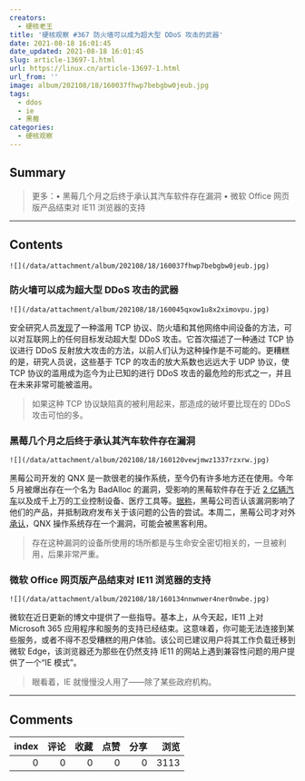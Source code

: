 ```yaml
---
creators:
  - 硬核老王
title: '硬核观察 #367 防火墙可以成为超大型 DDoS 攻击的武器'
date: 2021-08-18 16:01:45
date_updated: 2021-08-18 16:01:45
slug: article-13697-1.html
url: https://linux.cn/article-13697-1.html
url_from: ''
image: album/202108/18/160037fhwp7bebgbw0jeub.jpg
tags:
  - ddos
  - ie
  - 黑莓
categories:
  - 硬核观察
---
```


## Summary

> 更多：• 黑莓几个月之后终于承认其汽车软件存在漏洞 • 微软 Office 网页版产品结束对 IE11 浏览器的支持

***

<!-- more -->

## Contents

`![](/data/attachment/album/202108/18/160037fhwp7bebgbw0jeub.jpg)`

### 防火墙可以成为超大型 DDoS 攻击的武器

`![](/data/attachment/album/202108/18/160045qxow1u8x2ximovpu.jpg)`

安全研究人员[发现](https://therecord.media/firewalls-and-middleboxes-can-be-weaponized-for-gigantic-ddos-attacks/)了一种滥用 TCP 协议、防火墙和其他网络中间设备的方法，可以对互联网上的任何目标发动超大型 DDoS 攻击。它首次描述了一种通过 TCP 协议进行 DDoS 反射放大攻击的方法，以前人们认为这种操作是不可能的。更糟糕的是，研究人员说，这些基于 TCP 的攻击的放大系数也远远大于 UDP 协议，使 TCP 协议的滥用成为迄今为止已知的进行 DDoS 攻击的最危险的形式之一，并且在未来非常可能被滥用。

> 
> 如果这种 TCP 协议缺陷真的被利用起来，那造成的破坏要比现在的 DDoS 攻击可怕的多。
> 
> 
> 

### 黑莓几个月之后终于承认其汽车软件存在漏洞

`![](/data/attachment/album/202108/18/160120vewjmwz1337rzxrw.jpg)`

黑莓公司开发的 QNX 是一款很老的操作系统，至今仍有许多地方还在使用。今年 5 月被爆出存在一个名为 BadAlloc 的漏洞，受影响的黑莓软件存在于近 [2 亿辆汽车](https://www.blackberry.com/us/en/company/newsroom/press-releases/2021/blackberry-qnx-software-is-now-embedded-in-over-195-million-vehicles)以及成千上万的工业控制设备、医疗工具等。[据称](https://www.politico.com/news/2021/08/17/blackberry-qnx-vulnerability-hackers-505649)，黑莓公司否认该漏洞影响了他们的产品，并抵制政府发布关于该问题的公告的尝试。本周二，黑莓公司才对外[承认](https://support.blackberry.com/kb/articleDetail?articleNumber=000082334)，QNX 操作系统存在一个漏洞，可能会被黑客利用。

> 
> 存在这种漏洞的设备所使用的场所都是与生命安全密切相关的，一旦被利用，后果非常严重。
> 
> 
> 

### 微软 Office 网页版产品结束对 IE11 浏览器的支持

`![](/data/attachment/album/202108/18/160134nnwnwer4ner0nwbe.jpg)`

微软在近日更新的博文中提供了一些指导。基本上，从今天起，IE11 上对 Microsoft 365 应用程序和服务的支持已经结束。这意味着，你可能无法连接到某些服务，或者不得不忍受糟糕的用户体验。该公司已建议用户将其工作负载迁移到微软 Edge，该浏览器还为那些在仍然支持 IE11 的网站上遇到兼容性问题的用户提供了一个“IE 模式”。

> 
> 眼看着，IE 就慢慢没人用了——除了某些政府机构。
> 
> 
>

***

## Comments


|   index |   评论 |   收藏 |   点赞 |   分享 |   浏览 |
|--------:|-------:|-------:|-------:|-------:|-------:|
|       0 |      0 |      0 |      0 |      0 |   3113 |
